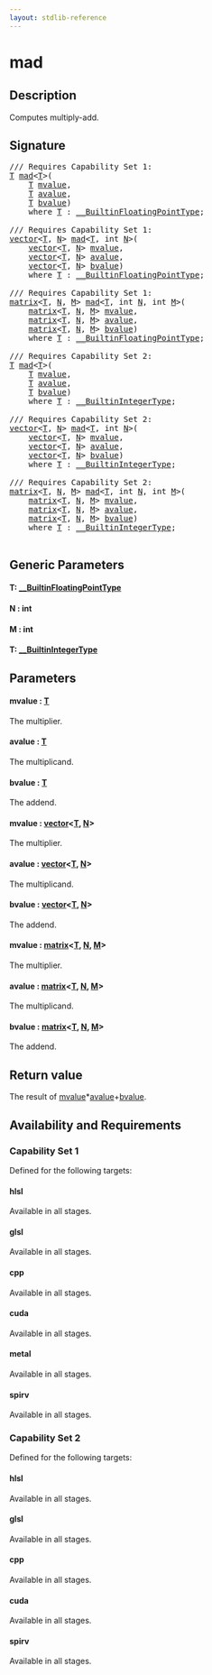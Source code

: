 ```yaml
---
layout: stdlib-reference
---
```


# mad

## Description

Computes multiply-add.



## Signature 

<pre>
/// Requires Capability Set 1:
<a href="mad.html#typeparam-T" class="code_type">T</a> <a href="mad.html">mad</a>&lt;<a href="mad.html#typeparam-T" class="code_type">T</a>&gt;(
    <a href="mad.html#typeparam-T" class="code_type">T</a> <a href="mad.html#decl-mvalue" class="code_param">mvalue</a>,
    <a href="mad.html#typeparam-T" class="code_type">T</a> <a href="mad.html#decl-avalue" class="code_param">avalue</a>,
    <a href="mad.html#typeparam-T" class="code_type">T</a> <a href="mad.html#decl-bvalue" class="code_param">bvalue</a>)
    <span class='code_keyword'>where</span> <a href="mad.html#typeparam-T" class="code_type">T</a> : <a href="../interfaces/0_builtinfloatingpointtype-029hm/index.html" class="code_type">__BuiltinFloatingPointType</a>;

/// Requires Capability Set 1:
<a href="../types/vector/index.html" class="code_type">vector</a>&lt;<a href="mad.html#typeparam-T" class="code_type">T</a>, <a href="mad.html#decl-N" class="code_var">N</a>&gt; <a href="mad.html">mad</a>&lt;<a href="mad.html#typeparam-T" class="code_type">T</a>, <span class="code_keyword">int</span> <a href="mad.html#decl-N" class="code_var">N</a>&gt;(
    <a href="../types/vector/index.html" class="code_type">vector</a>&lt;<a href="mad.html#typeparam-T" class="code_type">T</a>, <a href="mad.html#decl-N" class="code_var">N</a>&gt; <a href="mad.html#decl-mvalue" class="code_param">mvalue</a>,
    <a href="../types/vector/index.html" class="code_type">vector</a>&lt;<a href="mad.html#typeparam-T" class="code_type">T</a>, <a href="mad.html#decl-N" class="code_var">N</a>&gt; <a href="mad.html#decl-avalue" class="code_param">avalue</a>,
    <a href="../types/vector/index.html" class="code_type">vector</a>&lt;<a href="mad.html#typeparam-T" class="code_type">T</a>, <a href="mad.html#decl-N" class="code_var">N</a>&gt; <a href="mad.html#decl-bvalue" class="code_param">bvalue</a>)
    <span class='code_keyword'>where</span> <a href="mad.html#typeparam-T" class="code_type">T</a> : <a href="../interfaces/0_builtinfloatingpointtype-029hm/index.html" class="code_type">__BuiltinFloatingPointType</a>;

/// Requires Capability Set 1:
<a href="../types/matrix/index.html" class="code_type">matrix</a>&lt;<a href="mad.html#typeparam-T" class="code_type">T</a>, <a href="mad.html#decl-N" class="code_var">N</a>, <a href="mad.html#decl-M" class="code_var">M</a>&gt; <a href="mad.html">mad</a>&lt;<a href="mad.html#typeparam-T" class="code_type">T</a>, <span class="code_keyword">int</span> <a href="mad.html#decl-N" class="code_var">N</a>, <span class="code_keyword">int</span> <a href="mad.html#decl-M" class="code_var">M</a>&gt;(
    <a href="../types/matrix/index.html" class="code_type">matrix</a>&lt;<a href="mad.html#typeparam-T" class="code_type">T</a>, <a href="mad.html#decl-N" class="code_var">N</a>, <a href="mad.html#decl-M" class="code_var">M</a>&gt; <a href="mad.html#decl-mvalue" class="code_param">mvalue</a>,
    <a href="../types/matrix/index.html" class="code_type">matrix</a>&lt;<a href="mad.html#typeparam-T" class="code_type">T</a>, <a href="mad.html#decl-N" class="code_var">N</a>, <a href="mad.html#decl-M" class="code_var">M</a>&gt; <a href="mad.html#decl-avalue" class="code_param">avalue</a>,
    <a href="../types/matrix/index.html" class="code_type">matrix</a>&lt;<a href="mad.html#typeparam-T" class="code_type">T</a>, <a href="mad.html#decl-N" class="code_var">N</a>, <a href="mad.html#decl-M" class="code_var">M</a>&gt; <a href="mad.html#decl-bvalue" class="code_param">bvalue</a>)
    <span class='code_keyword'>where</span> <a href="mad.html#typeparam-T" class="code_type">T</a> : <a href="../interfaces/0_builtinfloatingpointtype-029hm/index.html" class="code_type">__BuiltinFloatingPointType</a>;

/// Requires Capability Set 2:
<a href="mad.html#typeparam-T" class="code_type">T</a> <a href="mad.html">mad</a>&lt;<a href="mad.html#typeparam-T" class="code_type">T</a>&gt;(
    <a href="mad.html#typeparam-T" class="code_type">T</a> <a href="mad.html#decl-mvalue" class="code_param">mvalue</a>,
    <a href="mad.html#typeparam-T" class="code_type">T</a> <a href="mad.html#decl-avalue" class="code_param">avalue</a>,
    <a href="mad.html#typeparam-T" class="code_type">T</a> <a href="mad.html#decl-bvalue" class="code_param">bvalue</a>)
    <span class='code_keyword'>where</span> <a href="mad.html#typeparam-T" class="code_type">T</a> : <a href="../interfaces/0_builtinintegertype-029g/index.html" class="code_type">__BuiltinIntegerType</a>;

/// Requires Capability Set 2:
<a href="../types/vector/index.html" class="code_type">vector</a>&lt;<a href="mad.html#typeparam-T" class="code_type">T</a>, <a href="mad.html#decl-N" class="code_var">N</a>&gt; <a href="mad.html">mad</a>&lt;<a href="mad.html#typeparam-T" class="code_type">T</a>, <span class="code_keyword">int</span> <a href="mad.html#decl-N" class="code_var">N</a>&gt;(
    <a href="../types/vector/index.html" class="code_type">vector</a>&lt;<a href="mad.html#typeparam-T" class="code_type">T</a>, <a href="mad.html#decl-N" class="code_var">N</a>&gt; <a href="mad.html#decl-mvalue" class="code_param">mvalue</a>,
    <a href="../types/vector/index.html" class="code_type">vector</a>&lt;<a href="mad.html#typeparam-T" class="code_type">T</a>, <a href="mad.html#decl-N" class="code_var">N</a>&gt; <a href="mad.html#decl-avalue" class="code_param">avalue</a>,
    <a href="../types/vector/index.html" class="code_type">vector</a>&lt;<a href="mad.html#typeparam-T" class="code_type">T</a>, <a href="mad.html#decl-N" class="code_var">N</a>&gt; <a href="mad.html#decl-bvalue" class="code_param">bvalue</a>)
    <span class='code_keyword'>where</span> <a href="mad.html#typeparam-T" class="code_type">T</a> : <a href="../interfaces/0_builtinintegertype-029g/index.html" class="code_type">__BuiltinIntegerType</a>;

/// Requires Capability Set 2:
<a href="../types/matrix/index.html" class="code_type">matrix</a>&lt;<a href="mad.html#typeparam-T" class="code_type">T</a>, <a href="mad.html#decl-N" class="code_var">N</a>, <a href="mad.html#decl-M" class="code_var">M</a>&gt; <a href="mad.html">mad</a>&lt;<a href="mad.html#typeparam-T" class="code_type">T</a>, <span class="code_keyword">int</span> <a href="mad.html#decl-N" class="code_var">N</a>, <span class="code_keyword">int</span> <a href="mad.html#decl-M" class="code_var">M</a>&gt;(
    <a href="../types/matrix/index.html" class="code_type">matrix</a>&lt;<a href="mad.html#typeparam-T" class="code_type">T</a>, <a href="mad.html#decl-N" class="code_var">N</a>, <a href="mad.html#decl-M" class="code_var">M</a>&gt; <a href="mad.html#decl-mvalue" class="code_param">mvalue</a>,
    <a href="../types/matrix/index.html" class="code_type">matrix</a>&lt;<a href="mad.html#typeparam-T" class="code_type">T</a>, <a href="mad.html#decl-N" class="code_var">N</a>, <a href="mad.html#decl-M" class="code_var">M</a>&gt; <a href="mad.html#decl-avalue" class="code_param">avalue</a>,
    <a href="../types/matrix/index.html" class="code_type">matrix</a>&lt;<a href="mad.html#typeparam-T" class="code_type">T</a>, <a href="mad.html#decl-N" class="code_var">N</a>, <a href="mad.html#decl-M" class="code_var">M</a>&gt; <a href="mad.html#decl-bvalue" class="code_param">bvalue</a>)
    <span class='code_keyword'>where</span> <a href="mad.html#typeparam-T" class="code_type">T</a> : <a href="../interfaces/0_builtinintegertype-029g/index.html" class="code_type">__BuiltinIntegerType</a>;

</pre>

## Generic Parameters

####  <a id="typeparam-T"></a>T: [\_\_BuiltinFloatingPointType](../interfaces/0_builtinfloatingpointtype-029hm/index.html)
####  <a id="decl-N"></a>N  : int
####  <a id="decl-M"></a>M  : int
####  <a id="typeparam-T"></a>T: [\_\_BuiltinIntegerType](../interfaces/0_builtinintegertype-029g/index.html)

## Parameters

####  <a id="decl-mvalue"></a>mvalue  : [T](mad.html#typeparam-T)
The multiplier.

####  <a id="decl-avalue"></a>avalue  : [T](mad.html#typeparam-T)
The multiplicand.

####  <a id="decl-bvalue"></a>bvalue  : [T](mad.html#typeparam-T)
The addend.

####  <a id="decl-mvalue"></a>mvalue  : [vector](../types/vector/index.html)\<[T](../types/vector/index.html#typeparam-T), [N](../types/vector/index.html#decl-N)\>
The multiplier.

####  <a id="decl-avalue"></a>avalue  : [vector](../types/vector/index.html)\<[T](../types/vector/index.html#typeparam-T), [N](../types/vector/index.html#decl-N)\>
The multiplicand.

####  <a id="decl-bvalue"></a>bvalue  : [vector](../types/vector/index.html)\<[T](../types/vector/index.html#typeparam-T), [N](../types/vector/index.html#decl-N)\>
The addend.

####  <a id="decl-mvalue"></a>mvalue  : [matrix](../types/matrix/index.html)\<[T](../types/matrix/t-0.html), [N](../types/matrix/index.html#decl-N), [M](../types/matrix/index.html#decl-M)\>
The multiplier.

####  <a id="decl-avalue"></a>avalue  : [matrix](../types/matrix/index.html)\<[T](../types/matrix/t-0.html), [N](../types/matrix/index.html#decl-N), [M](../types/matrix/index.html#decl-M)\>
The multiplicand.

####  <a id="decl-bvalue"></a>bvalue  : [matrix](../types/matrix/index.html)\<[T](../types/matrix/t-0.html), [N](../types/matrix/index.html#decl-N), [M](../types/matrix/index.html#decl-M)\>
The addend.


## Return value
The result of <span class='code'><a href="mad.html#decl-mvalue" class="code_param">mvalue</a>*<a href="mad.html#decl-avalue" class="code_param">avalue</a>+<a href="mad.html#decl-bvalue" class="code_param">bvalue</a></span>.


## Availability and Requirements

### Capability Set 1

Defined for the following targets:

#### hlsl
Available in all stages.

#### glsl
Available in all stages.

#### cpp
Available in all stages.

#### cuda
Available in all stages.

#### metal
Available in all stages.

#### spirv
Available in all stages.


### Capability Set 2

Defined for the following targets:

#### hlsl
Available in all stages.

#### glsl
Available in all stages.

#### cpp
Available in all stages.

#### cuda
Available in all stages.

#### spirv
Available in all stages.



